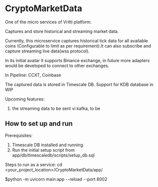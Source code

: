 # CryptoMarketData
One of the micro services of Vritti platform. 

Captures and store historical and streaming market data.

Currently, this microservice captures historical tick data for all available coins (Configurable to limit as per 
requirement).It can also subscribe and capture streaming live data(wss protocol).

In its initial avatar it supports Binance exchange, in future more adapters would be developed to connect to other exchanges.

In Pipeline:
CCXT,
Coinbase

The captured data is stored in Timescale DB. Support for KDB database in WIP

Upcoming features:
1. the streaming data to be sent vi kafka, to be  


## How to set up and run
Prerequisites:
1. Timescale DB installed and running.
2. Run the initial setup script from app/db/timescaledb/scripts/setup_db.sql 

Steps to run as a service:
cd <your_project_location>/CryptoMarketData/app/

$python -m uvicorn main:app --reload --port 8002
